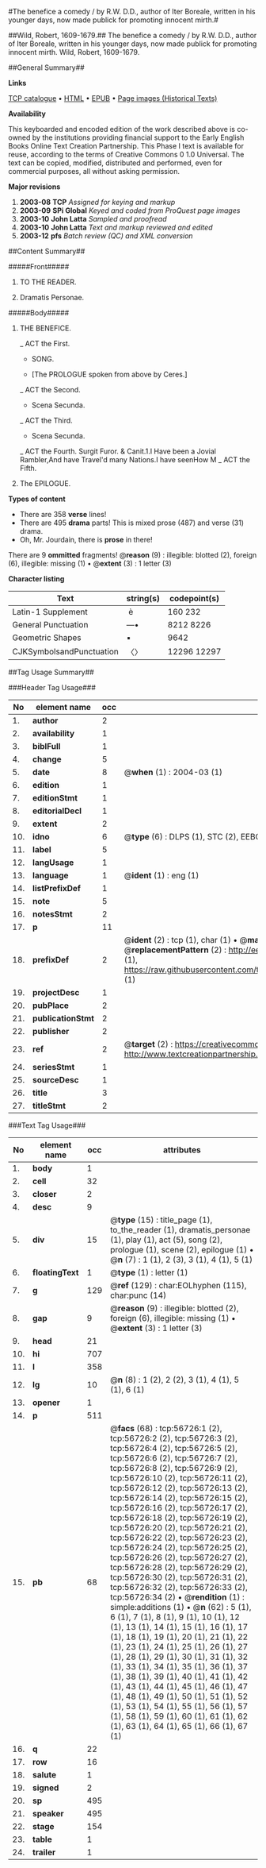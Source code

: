 #The benefice a comedy / by R.W. D.D., author of Iter Boreale, written in his younger days, now made publick for promoting innocent mirth.#

##Wild, Robert, 1609-1679.##
The benefice a comedy / by R.W. D.D., author of Iter Boreale, written in his younger days, now made publick for promoting innocent mirth.
Wild, Robert, 1609-1679.

##General Summary##

**Links**

[TCP catalogue](http://www.ota.ox.ac.uk/tcp/)  • 
[HTML](http://tei.it.ox.ac.uk/tcp/Texts-HTML/free/A65/A65997.html)  • 
[EPUB](http://tei.it.ox.ac.uk/tcp/Texts-EPUB/free/A65/A65997.epub) • 
[Page images (Historical Texts)](https://data.historicaltexts.jisc.ac.uk/view?pubId=eebo-12238697e&pageId=eebo-12238697e-56726-1)

**Availability**

This keyboarded and encoded edition of the
	       work described above is co-owned by the institutions
	       providing financial support to the Early English Books
	       Online Text Creation Partnership. This Phase I text is
	       available for reuse, according to the terms of Creative
	       Commons 0 1.0 Universal. The text can be copied,
	       modified, distributed and performed, even for
	       commercial purposes, all without asking permission.

**Major revisions**

1. __2003-08__ __TCP__ *Assigned for keying and markup*
1. __2003-09__ __SPi Global__ *Keyed and coded from ProQuest page images*
1. __2003-10__ __John Latta__ *Sampled and proofread*
1. __2003-10__ __John Latta__ *Text and markup reviewed and edited*
1. __2003-12__ __pfs__ *Batch review (QC) and XML conversion*

##Content Summary##

#####Front#####

1. TO THE READER.

1. Dramatis Personae.

#####Body#####

1. THE BENEFICE.

    _ ACT the First.

      * SONG.

      * [The PROLOGUE spoken from above by Ceres.]

    _ ACT the Second.

      * Scena Secunda.

    _ ACT the Third.

      * Scena Secunda.

    _ ACT the Fourth.
Surgit Furor. & Canit.1.I Have been a Jovial Rambler,And have Travel'd many Nations.I have seenHow M
    _ ACT the Fifth.

1. The EPILOGUE.

**Types of content**

  * There are 358 **verse** lines!
  * There are 495 **drama** parts! This is mixed prose (487) and verse (31) drama.
  * Oh, Mr. Jourdain, there is **prose** in there!

There are 9 **ommitted** fragments! 
 @__reason__ (9) : illegible: blotted (2), foreign (6), illegible: missing (1)  •  @__extent__ (3) : 1 letter (3)

**Character listing**


|Text|string(s)|codepoint(s)|
|---|---|---|
|Latin-1 Supplement| è|160 232|
|General Punctuation|—•|8212 8226|
|Geometric Shapes|▪|9642|
|CJKSymbolsandPunctuation|〈〉|12296 12297|

##Tag Usage Summary##

###Header Tag Usage###

|No|element name|occ|attributes|
|---|---|---|---|
|1.|__author__|2||
|2.|__availability__|1||
|3.|__biblFull__|1||
|4.|__change__|5||
|5.|__date__|8| @__when__ (1) : 2004-03 (1)|
|6.|__edition__|1||
|7.|__editionStmt__|1||
|8.|__editorialDecl__|1||
|9.|__extent__|2||
|10.|__idno__|6| @__type__ (6) : DLPS (1), STC (2), EEBO-CITATION (1), OCLC (1), VID (1)|
|11.|__label__|5||
|12.|__langUsage__|1||
|13.|__language__|1| @__ident__ (1) : eng (1)|
|14.|__listPrefixDef__|1||
|15.|__note__|5||
|16.|__notesStmt__|2||
|17.|__p__|11||
|18.|__prefixDef__|2| @__ident__ (2) : tcp (1), char (1)  •  @__matchPattern__ (2) : ([0-9\-]+):([0-9IVX]+) (1), (.+) (1)  •  @__replacementPattern__ (2) : http://eebo.chadwyck.com/downloadtiff?vid=$1&page=$2 (1), https://raw.githubusercontent.com/textcreationpartnership/Texts/master/tcpchars.xml#$1 (1)|
|19.|__projectDesc__|1||
|20.|__pubPlace__|2||
|21.|__publicationStmt__|2||
|22.|__publisher__|2||
|23.|__ref__|2| @__target__ (2) : https://creativecommons.org/publicdomain/zero/1.0/ (1), http://www.textcreationpartnership.org/docs/. (1)|
|24.|__seriesStmt__|1||
|25.|__sourceDesc__|1||
|26.|__title__|3||
|27.|__titleStmt__|2||


###Text Tag Usage###

|No|element name|occ|attributes|
|---|---|---|---|
|1.|__body__|1||
|2.|__cell__|32||
|3.|__closer__|2||
|4.|__desc__|9||
|5.|__div__|15| @__type__ (15) : title_page (1), to_the_reader (1), dramatis_personae (1), play (1), act (5), song (2), prologue (1), scene (2), epilogue (1)  •  @__n__ (7) : 1 (1), 2 (3), 3 (1), 4 (1), 5 (1)|
|6.|__floatingText__|1| @__type__ (1) : letter (1)|
|7.|__g__|129| @__ref__ (129) : char:EOLhyphen (115), char:punc (14)|
|8.|__gap__|9| @__reason__ (9) : illegible: blotted (2), foreign (6), illegible: missing (1)  •  @__extent__ (3) : 1 letter (3)|
|9.|__head__|21||
|10.|__hi__|707||
|11.|__l__|358||
|12.|__lg__|10| @__n__ (8) : 1 (2), 2 (2), 3 (1), 4 (1), 5 (1), 6 (1)|
|13.|__opener__|1||
|14.|__p__|511||
|15.|__pb__|68| @__facs__ (68) : tcp:56726:1 (2), tcp:56726:2 (2), tcp:56726:3 (2), tcp:56726:4 (2), tcp:56726:5 (2), tcp:56726:6 (2), tcp:56726:7 (2), tcp:56726:8 (2), tcp:56726:9 (2), tcp:56726:10 (2), tcp:56726:11 (2), tcp:56726:12 (2), tcp:56726:13 (2), tcp:56726:14 (2), tcp:56726:15 (2), tcp:56726:16 (2), tcp:56726:17 (2), tcp:56726:18 (2), tcp:56726:19 (2), tcp:56726:20 (2), tcp:56726:21 (2), tcp:56726:22 (2), tcp:56726:23 (2), tcp:56726:24 (2), tcp:56726:25 (2), tcp:56726:26 (2), tcp:56726:27 (2), tcp:56726:28 (2), tcp:56726:29 (2), tcp:56726:30 (2), tcp:56726:31 (2), tcp:56726:32 (2), tcp:56726:33 (2), tcp:56726:34 (2)  •  @__rendition__ (1) : simple:additions (1)  •  @__n__ (62) : 5 (1), 6 (1), 7 (1), 8 (1), 9 (1), 10 (1), 12 (1), 13 (1), 14 (1), 15 (1), 16 (1), 17 (1), 18 (1), 19 (1), 20 (1), 21 (1), 22 (1), 23 (1), 24 (1), 25 (1), 26 (1), 27 (1), 28 (1), 29 (1), 30 (1), 31 (1), 32 (1), 33 (1), 34 (1), 35 (1), 36 (1), 37 (1), 38 (1), 39 (1), 40 (1), 41 (1), 42 (1), 43 (1), 44 (1), 45 (1), 46 (1), 47 (1), 48 (1), 49 (1), 50 (1), 51 (1), 52 (1), 53 (1), 54 (1), 55 (1), 56 (1), 57 (1), 58 (1), 59 (1), 60 (1), 61 (1), 62 (1), 63 (1), 64 (1), 65 (1), 66 (1), 67 (1)|
|16.|__q__|22||
|17.|__row__|16||
|18.|__salute__|1||
|19.|__signed__|2||
|20.|__sp__|495||
|21.|__speaker__|495||
|22.|__stage__|154||
|23.|__table__|1||
|24.|__trailer__|1||

